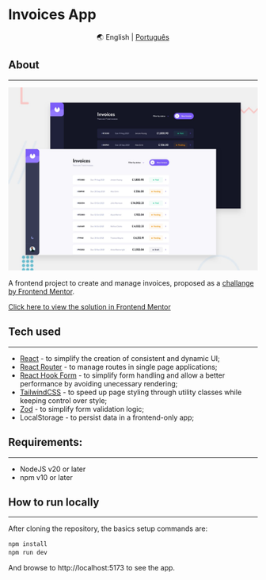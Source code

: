 # Invoices App

<div align="center" markdown>
🌏
English |
<a href="./README.pt-br.md">Português</a>
</div>

## About

---

![Design preview](./public/preview.jpg)

A frontend project to create and manage invoices, proposed as a [challange by Frontend Mentor](https://www.frontendmentor.io/challenges/invoice-app-i7KaLTQjl).

[Click here to view the solution in Frontend Mentor](https://www.frontendmentor.io/solutions/invoices-app-with-react-vite-tailwind-vG9vV_6X0c)

## Tech used

---

- [React](https://react.dev/) - to simplify the creation of consistent and dynamic UI;
- [React Router](https://reactrouter.com/en/main) - to manage routes in single page applications;
- [React Hook Form](https://www.react-hook-form.com/) - to simplify form handling and allow a better performance by avoiding unecessary rendering;
- [TailwindCSS](https://tailwindcss.com/) - to speed up page styling through utility classes while keeping control over style;
- [Zod](https://zod.dev/) - to simplify form validation logic;
- LocalStorage - to persist data in a frontend-only app;

## Requirements:

---

- NodeJS v20 or later
- npm v10 or later

## How to run locally

---

After cloning the repository, the basics setup commands are:

```bash
npm install
npm run dev
```

And browse to http://localhost:5173 to see the app.
